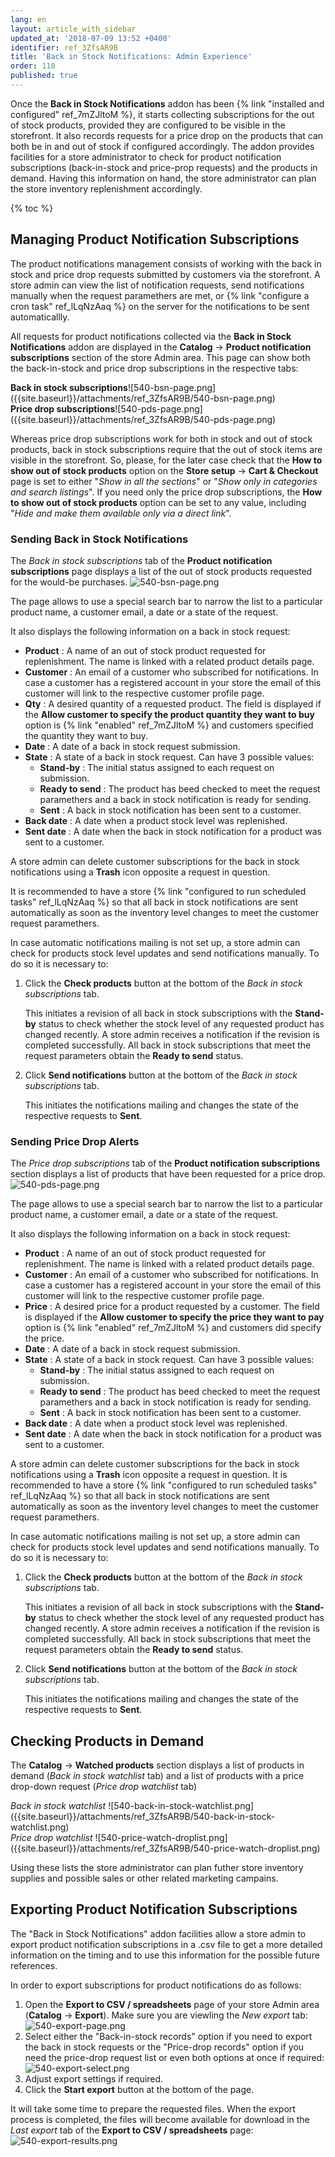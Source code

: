 ```yaml
---
lang: en
layout: article_with_sidebar
updated_at: '2018-07-09 13:52 +0400'
identifier: ref_3ZfsAR9B
title: 'Back in Stock Notifications: Admin Experience'
order: 110
published: true
---
```

Once the **Back in Stock Notifications** addon has been {% link "installed and configured" ref_7mZJltoM %}, it starts collecting subscriptions for the out of stock products, provided they are configured to be visible in the storefront. It also records requests for a price drop on the products that can both be in and out of stock if configured accordingly. The addon provides facilities for a store administrator to check for product notification subscriptions (back-in-stock and price-prop requests) and the products in demand. Having this information on hand, the store administrator can plan the store inventory replenishment accordingly.

{% toc %}

## Managing Product Notification Subscriptions

The product notifications management consists of working with the back in stock and price drop requests submitted by customers via the storefront. A store admin can view the list of notification requests, send notifications manually when the request paramethers are met, or {% link "configure a cron task" ref_lLqNzAaq %} on the server for the notifications to be sent automaticallly. 

All requests for product notifications collected via the **Back in Stock Notifications** addon are displayed in the **Catalog** -> **Product notification subscriptions** section of the store Admin area. This page can show both the back-in-stock and price drop subscriptions in the respective tabs:

<div class="ui stackable two column grid">
  <div class="column" markdown="span"><b>Back in stock subscriptions</b>![540-bsn-page.png]({{site.baseurl}}/attachments/ref_3ZfsAR9B/540-bsn-page.png)</div>
  <div class="column" markdown="span"><b>Price drop subscriptions</b>![540-pds-page.png]({{site.baseurl}}/attachments/ref_3ZfsAR9B/540-pds-page.png)</div>
</div>

Whereas price drop subscriptions work for both in stock and out of stock products, back in stock subscriptions require that the out of stock items are visible in the storefront. So, please, for the later case check that the **How to show out of stock products** option on the **Store setup** -> **Cart & Checkout** page is set to either "_Show in all the sections_" or "_Show only in categories and search listings_". If you need only the price drop subscriptions, the **How to show out of stock products** option can be set to any value, including "_Hide and make them available only via a direct link_".

### Sending Back in Stock Notifications

The _Back in stock subscriptions_ tab of the **Product notification subscriptions** page displays a list of the out of stock products requested for the would-be purchases.
![540-bsn-page.png]({{site.baseurl}}/attachments/ref_3ZfsAR9B/540-bsn-page.png)

The page allows to use a special search bar to narrow the list to a particular product name, a customer email, a date or a state of the request.

It also displays the following information on a back in stock request:
*  **Product** : A name of an out of stock product requested for replenishment. The name is linked with a related product details page.
*  **Customer** : An email of a customer who subscribed for notifications. 
   In case a customer has a registered account in your store the email of this customer will link to the respective customer profile page.
*  **Qty** : A desired quantity of a requested product. The field is displayed if the **Allow customer to specify the product quantity they want to buy** option is {% link "enabled" ref_7mZJltoM %} and customers specified the quantity they want to buy.
*  **Date** : A date of a back in stock request submission.
*  **State** : A state of a back in stock request. Can have 3 possible values:
   * **Stand-by** : The initial status assigned to each request on submission.
   * **Ready to send** : The product has beed checked to meet the request paramethers and a back in stock notification is ready for sending.
   * **Sent** : A back in stock notification has been sent to a customer.
*  **Back date** : A date when a product stock level was replenished.
*  **Sent date** : A date when the back in stock notification for a product was sent to a customer.

A store admin can delete customer subscriptions for the back in stock notifications using a **Trash** icon opposite a request in question. 

It is recommended to have a store {% link "configured to run scheduled tasks" ref_lLqNzAaq %} so that all back in stock notifications are sent automatically as soon as the inventory level changes to meet the customer request paramethers.

In case automatic notifications mailing is not set up, a store admin can check for products stock level updates and send notifications manually. To do so it is necessary to:
1. Click the **Check products** button at the bottom of the _Back in stock subscriptions_ tab.
   
   This initiates a revision of all back in stock subscriptions with the **Stand-by** status to check whether the stock level of any requested product has changed recently. A store admin receives a notification if the revision is completed successfully. All back in stock subscriptions that meet the request parameters obtain the **Ready to send** status.

2. Click **Send notifications** button at the bottom of the _Back in stock subscriptions_ tab.
   
   This initiates the notifications mailing and changes the state of the respective requests to **Sent**. 

### Sending Price Drop Alerts

The _Price drop subscriptions_ tab of the **Product notification subscriptions** section displays a list of products that have been requested for a price drop.
![540-pds-page.png]({{site.baseurl}}/attachments/ref_3ZfsAR9B/540-pds-page.png)

The page allows to use a special search bar to narrow the list to a particular product name, a customer email, a date or a state of the request.

It also displays the following information on a back in stock request:
*  **Product** : A name of an out of stock product requested for replenishment. The name is linked with a related product details page.
*  **Customer** : An email of a customer who subscribed for notifications. 
   In case a customer has a registered account in your store the email of this customer will link to the respective customer profile page.
*  **Price** : A desired price for a product requested by a customer. The field is displayed if the **Allow customer to specify the price they want to pay** option is {% link "enabled" ref_7mZJltoM %} and customers did specify the price.
*  **Date** : A date of a back in stock request submission.
*  **State** : A state of a back in stock request. Can have 3 possible values:
   * **Stand-by** : The initial status assigned to each request on submission.
   * **Ready to send** : The product has beed checked to meet the request paramethers and a back in stock notification is ready for sending.
   * **Sent** : A back in stock notification has been sent to a customer.
*  **Back date** : A date when a product stock level was replenished.
*  **Sent date** : A date when the back in stock notification for a product was sent to a customer.

A store admin can delete customer subscriptions for the back in stock notifications using a **Trash** icon opposite a request in question. 
It is recommended to have a store {% link "configured to run scheduled tasks" ref_lLqNzAaq %} so that all back in stock notifications are sent automatically as soon as the inventory level changes to meet the customer request paramethers.

In case automatic notifications mailing is not set up, a store admin can check for products stock level updates and send notifications manually. To do so it is necessary to:
1. Click the **Check products** button at the bottom of the _Back in stock subscriptions_ tab.
   
   This initiates a revision of all back in stock subscriptions with the **Stand-by** status to check whether the stock level of any requested product has changed recently. A store admin receives a notification if the revision is completed successfully. All back in stock subscriptions that meet the request parameters obtain the **Ready to send** status.

2. Click **Send notifications** button at the bottom of the _Back in stock subscriptions_ tab.
   
   This initiates the notifications mailing and changes the state of the respective requests to **Sent**. 

## Checking Products in Demand

The **Catalog** -> **Watched products** section displays a list of products in demand (_Back in stock watchlist_ tab) and a list of products with a price drop-down request (_Price drop watchlist_ tab)

<div class="ui stackable two column grid">
  <div class="column" markdown="span"><i>Back in stock watchlist </i>![540-back-in-stock-watchlist.png]({{site.baseurl}}/attachments/ref_3ZfsAR9B/540-back-in-stock-watchlist.png)</div>
  <div class="column" markdown="span"><i>Price drop watchlist </i>![540-price-watch-droplist.png]({{site.baseurl}}/attachments/ref_3ZfsAR9B/540-price-watch-droplist.png)</div>
</div>

Using these lists the store administrator can plan futher store inventory supplies and possible sales or other related marketing campains.

## Exporting Product Notification Subscriptions

The "Back in Stock Notifications" addon facilities allow a store admin to export product notification subscriptions in a .csv file to get a more detailed information on the timing and to use this information for the possible future references.

In order to export subscriptions for product notifications do as follows:
1. Open the **Export to CSV / spreadsheets** page of your store Admin area (**Catalog** -> **Export**). Make sure you are viewling the _New export_ tab:
   ![540-export-page.png]({{site.baseurl}}/attachments/ref_3ZfsAR9B/540-export-page.png)
2. Select either the "Back-in-stock records" option if you need to export the back in stock requests or the "Price-drop records" option if you need the price-drop request list or even both options at once if required:
   ![540-export-select.png]({{site.baseurl}}/attachments/ref_3ZfsAR9B/540-export-select.png)
3. Adjust export settings if required.
4. Click the **Start export** button at the bottom of the page.

It will take some time to prepare the requested files. When the export process is completed, the files will become available for download in the _Last export_ tab of the **Export to CSV / spreadsheets** page:
![540-export-results.png]({{site.baseurl}}/attachments/ref_3ZfsAR9B/540-export-results.png)
